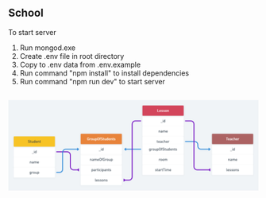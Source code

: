 ## School

To start server
1. Run mongod.exe
2. Create .env file in root directory
3. Copy to .env data from .env.example
4. Run command "npm install" to install dependencies
5. Run command "npm run dev" to start server
## 
![Screenshot](schema_visualisation.png)
